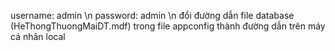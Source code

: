 username: admin \n
password: admin \n
đổi đường dẫn file database (HeThongThuongMaiDT.mdf) trong file appconfig thành đường dẫn trên máy cá nhân local

